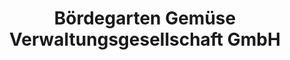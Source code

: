 ---
title: "Bördegarten Gemüse Verwaltungsgesellschaft GmbH"
url: /arensdorf/boerdegarten-gemuese-verwaltungsgesellschaft-gmbh/
shop: Großhandel
---